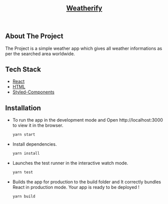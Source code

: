 <p align="center">
  <a href="https://weather-app-e97.netlify.app/">
    <h2 align="center">Weatherify</h2>
  </a>
<br>

## About The Project

The Project is a simple weather app which gives all weather informations as per the searched area worldwide.

## Tech Stack

* [React](https://reactjs.org/)
* [HTML](https://www.w3schools.com/html/)
* [Styled-Components](https://styled-components.com/)


## Installation

* To run the app in the development mode and Open http://localhost:3000 to view it in the browser.

    ```sh
    yarn start
    ```

* Install dependencies.

    ```sh
    yarn install
    ```
 
* Launches the test runner in the interactive watch mode.

    ```sh
    yarn test
    ```

* Builds the app for production to the build folder and It correctly bundles React in production mode. Your app is ready to be deployed !

    ```sh
    yarn build
    ```
